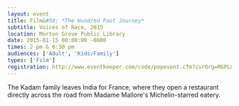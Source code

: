 ```yaml
---
layout: event
title: Film&#58; *The Hundred Foot Journey*
subtitle: Voices of Race, 2015
location: Morton Grove Public Library
date: 2015-01-15 00:00:00 -0600
times: 2 pm & 6:30 pm
audiences: ['Adult', 'Kids/Family']
types: ['Film']
registration: http://www.eventkeeper.com/code/popevent.cfm?curOrg=MGPL&curApp=events&eID=3794649&thisDate=NO_DATE
---
```

The Kadam family leaves India for France, where they open a restaurant directly across the road from Madame Mallore's Michelin-starred eatery.
